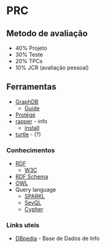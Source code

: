 # PRC

## Metodo de avaliação
* 40% Projeto
* 30% Teste
* 20% TPCs
* 10% JCR (avaliação pessoal)

## Ferramentas
* [GraphDB](https://www.ontotext.com/company/news/ontotexts-graphdb-8-8-0-enriches-the-knowledge-graph-experience/)
    * [Guide](http://graphdb.ontotext.com/documentation/free/quick-start-guide.html)
* [Protégé](https://protege.stanford.edu/)
* [rapper](http://librdf.org/raptor/rapper.html) - info
    * [install](https://www.howtoinstall.co/en/ubuntu/trusty/raptor-utils)
* [turtle]() - (?)


### Conhecimentos
* [RDF](https://en.wikipedia.org/wiki/Resource_Description_Framework)
    * [W3C](https://www.w3.org/RDF/)
* [RDF Schema](https://en.wikipedia.org/wiki/RDF_Schema)
* [OWL](https://en.wikipedia.org/wiki/Web_Ontology_Language)
* Query language
    * [SPARKL](https://en.wikipedia.org/wiki/SPARQL)
    * [SevQL]()
    * [Cypher](https://en.wikipedia.org/wiki/Cypher_Query_Language)

### Links uteis
* [DBpedia](https://wiki.dbpedia.org/) - Base de Dados de Info